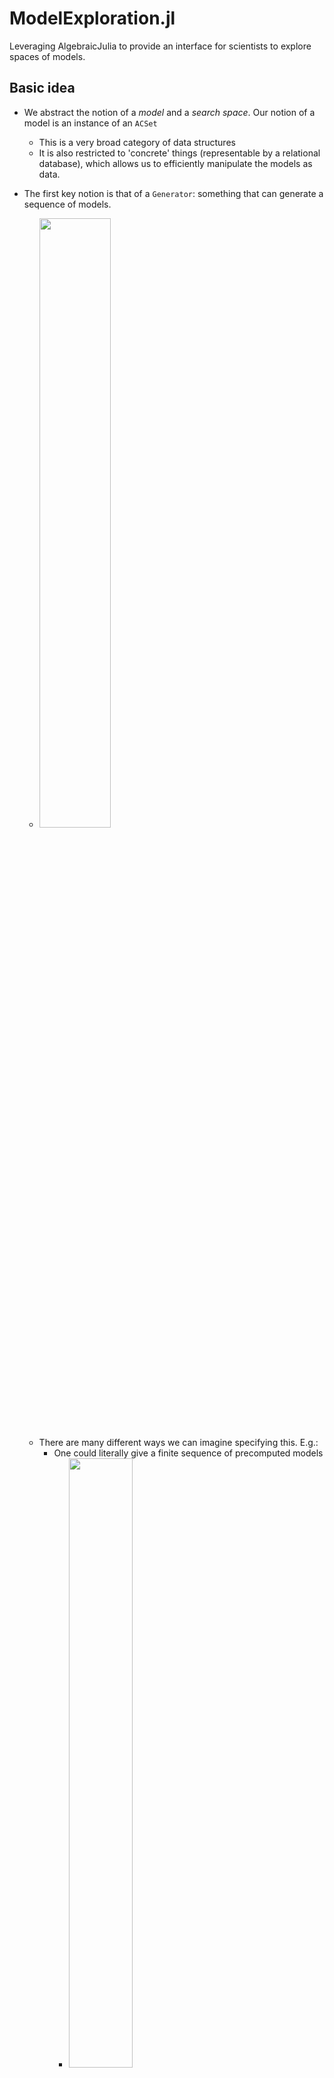 # ModelExploration.jl
Leveraging AlgebraicJulia to provide an interface for scientists to explore spaces of models.

## Basic idea

- We abstract the notion of a *model* and a *search space*. Our notion of a model is an instance of an `ACSet`
    - This is a very broad category of data structures
    - It is also restricted to 'concrete' things (representable by a relational database), which allows us to efficiently manipulate the models as data.

- The first key notion is that of a `Generator`: something that can generate a sequence of models.
   - <img src="/img/gen.png" width=50% height=50%>
   - There are many different ways we can imagine specifying this. E.g.:
       - One could literally give a finite sequence of precomputed models
           - <img src="/img/preorder.png" width=50% height=50%>
       - One could write a function of type `ℕ ⟶ ACSet` that induces an infinite sequence
           - <img src="/img/Ncity.png" width=50% height=50%>
       - One could [enumerate](https://github.com/kris-brown/ModelEnumeration.jl) all possible models
       - One could specify some rewrite rules and initial model
    - Call these *primitive* `Generators`
- A *composite* `Generator` can be either "addition-like" (`AddLayer`) or "multiplication-like" (`MulLayer`).
    - Composite `Generators` depend on other `Generators`.
    - Thus, the overall model space is specified by a set of `Generators` (whose dependencies must form a *rooted* DAG: the root being the top-level model).
- An `AddLayer` is specified by an undirected wiring diagram (UWD).
   - <img src="/img/uwd.png" width=40% height=40%>
   - UWDs have `Boxes`, `Junctions`, `Ports`, and `Wires`.[^1]
   - Each `Box` represents a placeholder for submodels to be filled in (by a `Generator`).
   - Each `Junction` is given by an `ACSet`.
       - This characterizes an overlap along which models are to be glued.
       - This is optional to specify. It defaults to the empty `ACSet`.
   - `Ports` live on `Boxes`. `Wires` connect `Junctions` and `Ports`
       - A `Wire` says that, given a model generated by the `Port`'s `Box`, it is to be glued to all other models connected to that `Junction`.
    - The model is glued together via a construction called a *pushout*
       - <img src="/img/pushout.png" width=50% height=50%>
       - It requires a *homomorphism* from the `ACSet` of the `Junction` into the model that is generated by the `Box`.
            - If there are *multiple* homomorphisms possible, we pick one at random. [^2]
            - We'll allow constraints on each `Port` to help guide this selection process
                - Example: we're making models with data flowing on wires and through functions.
                - We want to glue two submodels along a wire, *head-to-tail*.
                - We put a constraint on one port ("this wire is connected *only* to a function input") and the other port ("this wire is connected *only* to a function output").
- A `MulLayer` is specified in terms of a set of dimensions, which are actually `Generators`.
   - This is in analogy to grid-search.
   - <img src="/img/prod.png" width=30% height=30%>
   - We explore the resulting product space (thought of as a DAG) via BFS from the base point. This works even when each dimension produces a DAG of models (rather than a linear sequence): the resulting product space still has a DAG structure. [^3]
   - Given a set of dimensions (i.e. `Generators`) and a choice for a model along each dimension, we construct a product model via *pullback*.
        - We need to interpret the models along each dimension as slices over a common base `ACSet` in order to take a pullback. This data is optional, as there is a sensible default (the terminal object).
        - Suppose we slice over a particular `A`. If there are multiple homomorphisms `X->A`, we pick one at random.
- Every `Generator` can be equipped with a `Loss` function, which evaluates the generated models against some criterion and possibly directs search in productive directions.
   - <img src="/img/robot.png" width=50% height=50%>
   - For example, imagine exploring a space of possible robots. There are three basic subtasks which are combined to get the desired functionality (e.g. moving objects from one side of the room to the other).
   - We have criteria for the subtasks independently of our overall criteria, so we use four different `Loss` functions simultaneously.
   - This will encourage submodels produced by the three nested `Generators` to be good at their tasks, while the top level `Loss` is directing search towards composite models where the three components work well *together* to solve the problem of moving objects.
   - A `Generator` can have a stopping criterion that halts the sequence of models based on the loss function.
       - Because models are getting more and more complex, we want to stop as soon as we get the functionality we need.
- We can further constrain the outputs of `Generators` either by mere `Filters` or by `Chase` constraints.

As an informal summary, the required data is, as an algebraic data type:
```
SearchSpace := {schema :: ACSetSchema,  gens :: [Generator]}

Generator := {name   :: Symbol,
              gen    :: Gen,
              constr :: [Constraint],
              loss   :: Maybe LossFn}

Gen := PrimitiveGen | CompositeGen

PrimitiveGen := ExplicitPreorder | RewriteRules
                | FreeGeneration | FunctionGenerated
                | etc.

CompositeGen := AddLayer | MulLayer

AddLayer := {pattern :: UWD}

UWD := {boxes :: [Box], ports :: [Port],
        junctions :: [Junction], wires :: [Wire]}
  Box      := {gen_id :: Symbol}
  Port     := {box_id :: Int, constraint :: [InterfaceConstraint]}
  Junction := {overlap :: Maybe ACSet}
  Wire     := {junc_id :: Int, port_id :: Int}

MulLayer   := {dim_gen_ids :: [Symbol], slice :: Maybe ACSet}

LossFn     := {fn :: RealValuedFunction, stop :: Maybe StopCriteria}
Constraint := Filter | Chase
```

This might seem overwhelming, but the full complexity is not needed in every case. An epidemiology model might be well generated from just one `MulLayer` containing three primitive `Dimensions`, and a circuit might be generated well from one `AddLayer`. It's likely not needed to have constraints on layers or to constrain the interfaces used in `AddLayers`.

[^1]: Normally UWDs also have 'outer ports', which allow you to know ahead of time what `Boxes` the result can be plugged into. However, for us, checking whether a particular submodel fits into a `Box` with a particular interface is something done at 'run-time' rather than 'compile-time', as it were. More details will come below.

[^2]: We really want there to be *some* homomorphism, so we filter the output produced by the `Generator` to those which satisfy the interface.

[^3]: We also could (but don't yet) give distances to the edges of the preorder and get a *metric space*. Now the analogy of 'radiating outward from the origin' becomes more literal.

## Open questions
- We *explicitly* provided the composition structure for `AddLayers`. It's nice we can do this, but is there a sensible way to have a controlled exploration of the space of UWDs? (hard part: this space includes the junction overlap `ACSets` and the `Generators` that fill the nested boxes)
- We have a hierarchical structure but *explicitly* provide the hierarchy. It's nice we can do this, but is there a sensible way to have a controlled exploration of this space of rooted DAGs of `Generators`?
- We ought to be have the option to perform *gradient descent* in the induced model space. Ironing out the details of this conceptually will be important.

## Three Examples

### Optimal boolean circuits
Given truth table find shortest formula. We have strict stopping criteria.

### Epidemiology models
Given experimental data, we want to find the model that best explains it.

Our model space is Petri Nets that have up to two inputs and two outputs.


### Neural architecture search
Given a dataset of `n` features, we want to learn a function `ℝⁿ ⟶ ℝ` that fits the data without overfitting it. Fixing the method of training the model, the free parameter that decides what our function will be is the architecture of the network. The model space has networks with `n` inputs and one output.


### (Optional) Resistor networks
Oscilloscope data + graphs of resistors. Kind of a combination of the first two.


